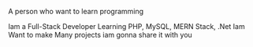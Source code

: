 A person who want to learn programming 

Iam a Full-Stack Developer Learning PHP, MySQL, MERN Stack, .Net
Iam Want to make Many projects iam gonna share it with you 
